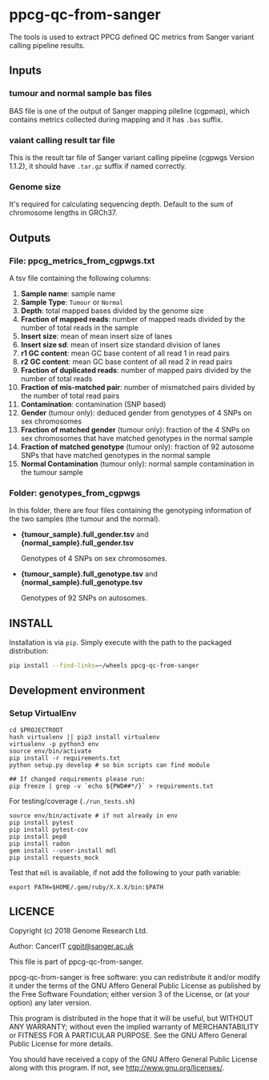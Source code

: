# ppcg-qc-from-sanger

The tools is used to extract PPCG defined QC metrics from Sanger variant calling pipeline results.

## Inputs

### tumour and normal sample bas files

  BAS file is one of the output of Sanger mapping pileline (cgpmap), which contains metrics collected during mapping and it has `.bas` suffix.

### vaiant calling result tar file

  This is the result tar file of Sanger variant calling pipeline (cgpwgs Version 1.1.2), it should have `.tar.gz` suffix if named correctly.

### Genome size

  It's required for calculating sequencing depth. Default to the sum of chromosome lengths in GRCh37.

## Outputs

### File: ppcg_metrics_from_cgpwgs.txt

A tsv file containing the following columns:

1. **Sample name**: sample name
1. **Sample Type**: `Tumour` or `Normal`
1. **Depth**: total mapped bases divided by the genome size
1. **Fraction of mapped reads**: number of mapped reads divided by the number of total reads in the sample
1. **Insert size**: mean of mean insert size of lanes
1. **Insert size sd**: mean of insert size standard division of lanes
1. **r1 GC content**: mean GC base content of all read 1 in read pairs
1. **r2 GC content**: mean GC base content of all read 2 in read pairs
1. **Fraction of duplicated reads**: number of mapped pairs divided by the number of total reads
1. **Fraction of mis-matched pair**: number of mismatched pairs divided by the number of total read pairs
1. **Contamination**: contamination (SNP based)
1. **Gender** (tumour only): deduced gender from genotypes of 4 SNPs on sex chromosomes
1. **Fraction of matched gender** (tumour only): fraction of the 4 SNPs on sex chromosomes that have matched genotypes in the normal sample
1. **Fraction of matched genotype** (tumour only): fraction of 92 autosome SNPs that have matched genotypes in the normal sample
1. **Normal Contamination** (tumour only): normal sample contamination in the tumour sample

### Folder: genotypes_from_cgpwgs

In this folder, there are four files containing the genotyping information of the two samples (the tumour and the normal).

* **{tumour_sample}.full_gender.tsv** and **{normal_sample}.full_gender.tsv**

  Genotypes of 4 SNPs on sex chromosomes.

* **{tumour_sample}.full_genotype.tsv** and **{normal_sample}.full_genotype.tsv**

  Genotypes of 92 SNPs on autosomes.

## INSTALL

Installation is via `pip`.  Simply execute with the path to the packaged distribution:

```bash
pip install --find-links=~/wheels ppcg-qc-from-sanger
```

## Development environment

### Setup VirtualEnv

```
cd $PROJECTROOT
hash virtualenv || pip3 install virtualenv
virtualenv -p python3 env
source env/bin/activate
pip install -r requirements.txt
python setup.py develop # so bin scripts can find module

## If changed requirements please run:
pip freeze | grep -v `echo ${PWD##*/}` > requirements.txt
```

For testing/coverage (`./run_tests.sh`)

```
source env/bin/activate # if not already in env
pip install pytest
pip install pytest-cov
pip install pep8
pip install radon
gem install --user-install mdl
pip install requests_mock
```

Test that `mdl` is available, if not add the following to your path variable:

```
export PATH=$HOME/.gem/ruby/X.X.X/bin:$PATH
```

## LICENCE

Copyright (c) 2018 Genome Research Ltd.

Author: CancerIT <cgpit@sanger.ac.uk>

This file is part of ppcg-qc-from-sanger.

ppcg-qc-from-sanger is free software: you can redistribute it and/or modify it under
the terms of the GNU Affero General Public License as published by the Free
Software Foundation; either version 3 of the License, or (at your option) any
later version.

This program is distributed in the hope that it will be useful, but WITHOUT
ANY WARRANTY; without even the implied warranty of MERCHANTABILITY or FITNESS
FOR A PARTICULAR PURPOSE. See the GNU Affero General Public License for more
details.

You should have received a copy of the GNU Affero General Public License
along with this program. If not, see <http://www.gnu.org/licenses/>.
